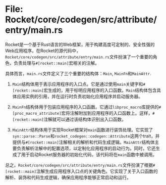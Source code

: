 # File: Rocket/core/codegen/src/attribute/entry/main.rs

Rocket是一个基于Rust语言的Web框架，用于构建高度可定制的、安全性强的Web应用程序。在Rocket的源代码中，`Rocket/core/codegen/src/attribute/entry/main.rs`文件扮演了一个重要的角色，负责处理与`#[rocket::main]`宏相关的注解。

具体而言，`main.rs`文件定义了三个重要的结构体：`Main`, `MainFn`和`MainAttr`.

1. `Main`结构体用于表示应用程序的入口点。它是通过使用`main`关键字和`#[rocket::main]`宏生成的，用于标明应用程序的入口函数。`Main`结构体包含具体应用实例的引用，并在运行时负责初始化应用程序并启动服务器。

2. `MainFn`结构体用于包装应用程序的入口函数。它通过`libproc_macro`库提供的`#[proc_macro_attribute]`宏将注解附加到应用程序的入口函数上。这样，`#[rocket::main]`注解就可以通过该结构体识别出入口函数。

3. `MainAttr`结构体用于实现Rocket框架对`main`函数进行装饰处理。它实现了`syn::parse::Parse`和`rocket_codegen::codegen::Attribute`这两个trait，并提供与`#[rocket::main]`注解相关的解析和代码生成逻辑。`MainAttr`结构体主要负责解析注解中的配置选项，以定制化应用程序的启动行为。同时，它还生成了用于启动Rocket服务器的初始化代码，该代码将在`main`函数中被调用。

总之，`Rocket/core/codegen/src/attribute/entry/main.rs`文件扮演了根据`#[rocket::main]`注解生成应用程序入口点的关键角色。它实现了关于入口函数的解析、装饰和代码生成逻辑，确保应用程序能够正常启动和运行。

